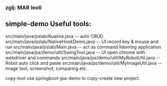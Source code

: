 ### zglj: MAR leo6
## simple-demo Useful tools:
src/main/java/pslab/Kuaima.java -- auto CRUD
src/main/java/pslab/NativeHookDemo.java -- UI record key & mouse and run
src/main/java/pslab/Main.java -- act as command listening application
src/main/java/ps/demo/util/SwingTool.java -- UI open chrome with webdriver and commands
src/main/java/ps/demo/util/MyRobotUtil.java -- Robot auto click and paste
src/main/java/ps/demo/util/MyImageUtil.java -- image tool, screenshot, comparing etc.


copy-tool use springboot-jpa-demo to copy-create new project.

